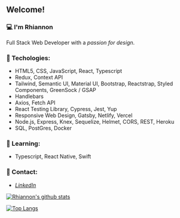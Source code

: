 ## Welcome! 


### 💻 I'm Rhiannon
  Full Stack Web Developer with a *passion for design*.<br/>
### 🌴 Techologies: 
  - HTML5, CSS, JavaScript, React, Typescript
  - Redux, Context API
  - Tailwind, Semantic UI, Material UI, Bootstrap, Reactstrap, Styled Components, GreenSock / GSAP
  - Handlebars
  - Axios, Fetch API
  - React Testing Library, Cypress, Jest, Yup
  - Responsive Web Design, Gatsby, Netlify, Vercel
  - Node.js, Express, Knex, Sequelize, Helmet, CORS, REST, Heroku
  - SQL, PostGres, Docker

### 🌺 Learning:
  - Typescript, React Native, Swift

### 🥥 Contact:
  - *[LinkedIn](https://www.linkedin.com/in/rhiannon-stanford-35144973/)*

[![Rhiannon's github stats](https://github-readme-stats.vercel.app/api?username=Qirhi&count_private=true&show_icons=true&theme=prussian&hide_rank=false)](https://github.com/anuraghazra/github-readme-stats)

[![Top Langs](https://github-readme-stats.vercel.app/api/top-langs/?username=Qirhi&layout=compact)](https://github.com/anuraghazra/github-readme-stats)



<!--
       <img src="iphone.png"
       alt="iphone"
       width="500" />
-->

<!--
**Qirhi/Qirhi** is a ✨ _special_ ✨ repository because its `README.md` (this file) appears on your GitHub profile.

Here are some ideas to get you started:

- 🔭 I’m currently working on ...
- 🌱 I’m currently learning ...
- 👯 I’m looking to collaborate on ...
- 🤔 I’m looking for help with ...
- 💬 Ask me about ...
- 📫 How to reach me: ...
- 😄 Pronouns: ...
- ⚡ Fun fact: ...
-->
